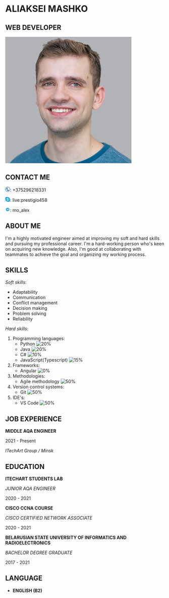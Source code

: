 # **ALIAKSEI MASHKO**
## WEB DEVELOPER
![Profile image wasn't loaded](/assets/img/profile_image.png)
## **CONTACT ME**
![?](/assets/svg/phone_icon.png): +375296218331

![?](/assets/svg/skype_logo.png): live:prestigio458

![?](/assets/svg/telegram_logo.png): mo_alex  
## **ABOUT ME**
I'm a highly motivated engineer aimed at improving my soft and hard skills and pursuing my professional career. I'm a hard-working person who's keen on acquiring new knowledge. Also, I'm good at collaborating with teammates to achieve the goal and organizing my working process.
## **SKILLS**
*Soft skills*:
* Adaptability
* Communication
* Conflict management
* Decision making
* Problem solving
* Reliability

*Hard skills*:
1. Programming languages:
   * Python ![20%](https://progress-bar.dev/20)
   * Java ![20%](https://progress-bar.dev/20)
   * C# ![10%](https://progress-bar.dev/10)
   * JavaScript(Typescript) ![15%](https://progress-bar.dev/15)
2. Frameworks:
   * Angular ![0%](https://progress-bar.dev/0)
3. Methodologies:
   * Agile methodology ![50%](https://progress-bar.dev/50)
4. Version control systems:
   * Git ![50%](https://progress-bar.dev/50)
5. IDE's:
   * VS Code ![50%](https://progress-bar.dev/50)

## **JOB EXPERIENCE**
**MIDDLE AQA ENGINEER**

2021 - Present

*ITechArt Group / Minsk*

## **EDUCATION**
**ITECHART STUDENTS LAB**

*JUNIOR AQA ENGINEER*

2020 - 2021


**CISCO CCNA COURSE**

*CISCO CERTIFIED NETWORK ASSOCIATE*

2020 - 2021


**BELARUSIAN STATE UNIVERSITY OF INFORMATICS AND RADIOELECTRONICS**

*BACHELOR DEGREE GRADUATE*

2017 - 2021
## LANGUAGE

* **ENGLISH (B2)**
